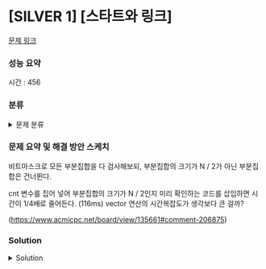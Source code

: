 # [SILVER 1] [스타트와 링크]

[문제 링크](https://www.acmicpc.net/problem/14889) 

### 성능 요약

시간 : 456
### 분류

<details><summary>문제 분류</summary> 

[비트마스크]

</details>

### 문제 요약 및 해결 방안 스케치

비트마스크로 모든 부분집합을 다 검사해보되, 부분집합의 크기가 N / 2가 아닌 부분집합은 건너뛴다. 

cnt 변수를 집어 넣어 부분집합의 크기가 N / 2인지 미리 확인하는 코드를 삽입하면 시간이 1/4배로 줄어든다. (116ms) vector 연산의 시간복잡도가 생각보다 큰 걸까?

(https://www.acmicpc.net/board/view/135661#comment-206875)

### Solution

<details><summary>Solution</summary> 

[Source Code]

</details>
